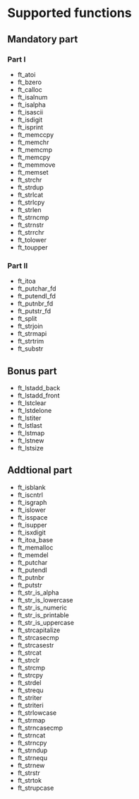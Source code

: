 # Supported functions
## Mandatory part
### Part I

- ft_atoi
- ft_bzero
- ft_calloc
- ft_isalnum
- ft_isalpha
- ft_isascii
- ft_isdigit
- ft_isprint
- ft_memccpy
- ft_memchr
- ft_memcmp
- ft_memcpy
- ft_memmove
- ft_memset
- ft_strchr
- ft_strdup
- ft_strlcat
- ft_strlcpy
- ft_strlen
- ft_strncmp
- ft_strnstr
- ft_strrchr
- ft_tolower
- ft_toupper

### Part II

- ft_itoa
- ft_putchar_fd
- ft_putendl_fd
- ft_putnbr_fd
- ft_putstr_fd
- ft_split
- ft_strjoin
- ft_strmapi
- ft_strtrim
- ft_substr

## Bonus part

- ft_lstadd_back
- ft_lstadd_front
- ft_lstclear
- ft_lstdelone
- ft_lstiter
- ft_lstlast
- ft_lstmap
- ft_lstnew
- ft_lstsize

## Addtional part

- ft_isblank
- ft_iscntrl
- ft_isgraph
- ft_islower
- ft_isspace
- ft_isupper
- ft_isxdigit
- ft_itoa_base	
- ft_memalloc
- ft_memdel
- ft_putchar
- ft_putendl
- ft_putnbr
- ft_putstr
- ft_str_is_alpha
- ft_str_is_lowercase
- ft_str_is_numeric
- ft_str_is_printable
- ft_str_is_uppercase
- ft_strcapitalize
- ft_strcasecmp
- ft_strcasestr
- ft_strcat
- ft_strclr
- ft_strcmp
- ft_strcpy
- ft_strdel
- ft_strequ
- ft_striter
- ft_striteri
- ft_strlowcase
- ft_strmap
- ft_strncasecmp
- ft_strncat
- ft_strncpy
- ft_strndup
- ft_strnequ
- ft_strnew
- ft_strstr
- ft_strtok
- ft_strupcase
